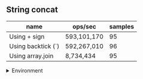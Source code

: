## String concat

|name|ops/sec|samples|
|-|-|-|
|Using + sign|593,101,170|95|
|Using backtick (`)|592,267,010|96|
|Using array.join|8,734,434|95|


<details>
<summary>Environment</summary>

* __Machine:__ linux x64 | 2 vCPUs | 6.8GB Mem
* __Run:__ Tue Oct 03 2023 01:59:29 GMT+0000 (Coordinated Universal Time)
</details>


